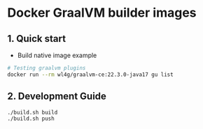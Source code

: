 # Docker GraalVM builder images

## 1. Quick start

- Build native image example

```bash
# Testing graalvm plugins
docker run --rm wl4g/graalvm-ce:22.3.0-java17 gu list
```

## 2. Development Guide

```bash
./build.sh build
./build.sh push
```
